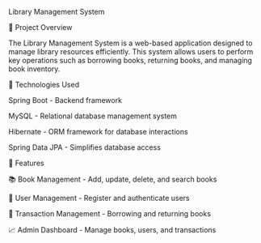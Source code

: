 Library Management System

📌 Project Overview

The Library Management System is a web-based application designed to manage library resources efficiently. This system allows users to perform key operations such as borrowing books, returning books, and managing book inventory.

🚀 Technologies Used

Spring Boot - Backend framework

MySQL - Relational database management system

Hibernate - ORM framework for database interactions

Spring Data JPA - Simplifies database access


🎯 Features

📚 Book Management - Add, update, delete, and search books

👥 User Management - Register and authenticate users

🔄 Transaction Management - Borrowing and returning books

📈 Admin Dashboard - Manage books, users, and transactions
